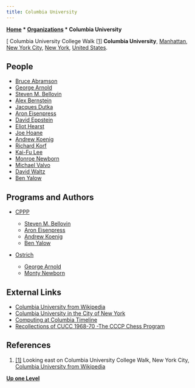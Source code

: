 ```yaml
---
title: Columbia University
---
```

**[Home](Home "Home") * [Organizations](Organizations "Organizations") * Columbia University**

\[ Columbia University College Walk <a id="cite-note-1" href="#cite-ref-1">[1]</a>
**Columbia University**, [Manhattan](https://en.wikipedia.org/wiki/Manhattan), [New York City](https://en.wikipedia.org/wiki/New_York_City), [New York](https://en.wikipedia.org/wiki/New_York), [United States](https://en.wikipedia.org/wiki/United_States).

## People

- [Bruce Abramson](Bruce_Abramson "Bruce Abramson")
- [George Arnold](George_Arnold "George Arnold")
- [Steven M. Bellovin](Steven_M._Bellovin "Steven M. Bellovin")
- [Alex Bernstein](Alex_Bernstein "Alex Bernstein")
- [Jacques Dutka](Jacques_Dutka "Jacques Dutka")
- [Aron Eisenpress](Aron_Eisenpress "Aron Eisenpress")
- [David Eppstein](David_Eppstein "David Eppstein")
- [Eliot Hearst](index.php?title=Eliot_Hearst&action=edit&redlink=1 "Eliot Hearst (page does not exist)")
- [Joe Hoane](Joe_Hoane "Joe Hoane")
- [Andrew Koenig](Andrew_Koenig "Andrew Koenig")
- [Richard Korf](Richard_Korf "Richard Korf")
- [Kai-Fu Lee](Kai-Fu_Lee "Kai-Fu Lee")
- [Monroe Newborn](Monroe_Newborn "Monroe Newborn")
- [Michael Valvo](Michael_Valvo "Michael Valvo")
- [David Waltz](David_Waltz "David Waltz")
- [Ben Yalow](Ben_Yalow "Ben Yalow")

## Programs and Authors

- [CPPP](</CCCP_(US)> "CCCP (US)")

  - [Steven M. Bellovin](Steven_M._Bellovin "Steven M. Bellovin")
  - [Aron Eisenpress](Aron_Eisenpress "Aron Eisenpress")
  - [Andrew Koenig](Andrew_Koenig "Andrew Koenig")
  - [Ben Yalow](Ben_Yalow "Ben Yalow")

- [Ostrich](Ostrich "Ostrich")

  - [George Arnold](George_Arnold "George Arnold")
  - [Monty Newborn](Monroe_Newborn "Monroe Newborn")

## External Links

- [Columbia University from Wikipedia](https://en.wikipedia.org/wiki/Columbia_University)
- [Columbia University in the City of New York](http://www.columbia.edu/)
- [Computing at Columbia Timeline](http://www.columbia.edu/cu/computinghistory/index.html#cccp)
- [Recollections of CUCC 1968-70 -The CCCP Chess Program](http://www.columbia.edu/cu/computinghistory/elliott-frank.html#cccp)

## References

1. <a id="cite-ref-1" href="#cite-note-1">[1]</a> Looking east on Columbia University College Walk, New York City, [Columbia University from Wikipedia](https://en.wikipedia.org/wiki/Columbia_University)

**[Up one Level](Organizations "Organizations")**

